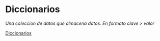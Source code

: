 
# Diccionarios

_Una coleccion de datos que almacena datos. En formato clave > valor_

[Diccionarios](../src/diccionarios.py)
